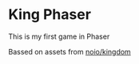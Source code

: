 # King Phaser

This is my first game in Phaser

Bassed on assets from [noio/kingdom](https://github.com/noio/kingdom)
